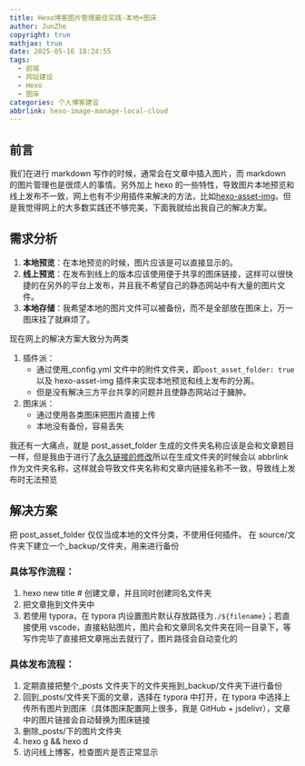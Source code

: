 ```yaml
---
title: Hexo博客图片管理最佳实践-本地+图床
author: JunZhe
copyright: true
mathjax: true
date: 2025-05-16 18:24:55
tags:
  - 前端
  - 网站建设
  - Hexo
  - 图床
categories: 个人博客建设
abbrlink: hexo-image-manage-local-cloud
---
```


## 前言

我们在进行 markdown 写作的时候，通常会在文章中插入图片，而 markdown 的图片管理也是很烦人的事情。另外加上 hexo 的一些特性，导致图片本地预览和线上发布不一致，网上也有不少用插件来解决的方法，比如[hexo-asset-img](https://github.com/yiyungent/hexo-asset-img)。但是我觉得网上的大多数实践还不够完美，下面我就给出我自己的解决方案。

<!--more-->

## 需求分析

1. **本地预览**：在本地预览的时候，图片应该是可以直接显示的。
2. **线上预览**：在发布到线上的版本应该使用便于共享的图床链接，这样可以很快捷的在另外的平台上发布，并且我不希望自己的静态网站中有大量的图片文件。
3. **本地存储**：我希望本地的图片文件可以被备份，而不是全部放在图床上，万一图床挂了就麻烦了。

现在网上的解决方案大致分为两类

1. 插件派：
   - 通过使用\_config.yml 文件中的附件文件夹，即`post_asset_folder: true`以及 hexo-asset-img 插件来实现本地预览和线上发布的分离。
   - 但是没有解决三方平台共享的问题并且使静态网站过于臃肿。
2. 图床派：
   - 通过使用各类图床把图片直接上传
   - 本地没有备份，容易丢失

我还有一大痛点，就是 post_asset_folder 生成的文件夹名称应该是会和文章题目一样，但是我由于进行了[永久链接的修改](https://junzhe.top/posts/hexo-posts-folder-manage.html)所以在生成文件夹的时候会以 abbrlink 作为文件夹名称，这样就会导致文件夹名称和文章内链接名称不一致，导致线上发布时无法预览

## 解决方案

把 post_asset_folder 仅仅当成本地的文件分类，不使用任何插件。
在 source/文件夹下建立一个\_backup/文件夹，用来进行备份

### 具体写作流程：

1. hexo new title # 创建文章，并且同时创建同名文件夹
2. 把文章拖到文件夹中
3. 若使用 typora，在 typora 内设置图片默认存放路径为`./${filename}`；若直接使用 vscode，直接粘贴图片，图片会和文章同名文件夹在同一目录下，等写作完毕了直接把文章拖出去就行了，图片路径会自动变化的

### 具体发布流程：

1. 定期直接把整个\_posts 文件夹下的文件夹拖到\_backup/文件夹下进行备份
2. 回到\_posts/文件夹下面的文章，选择在 typora 中打开，在 typora 中选择上传所有图片到图床（具体图床配置网上很多，我是 GitHub + jsdelivr），文章中的图片链接会自动替换为图床链接
3. 删除\_posts/下的图片文件夹
4. hexo g && hexo d
5. 访问线上博客，检查图片是否正常显示
